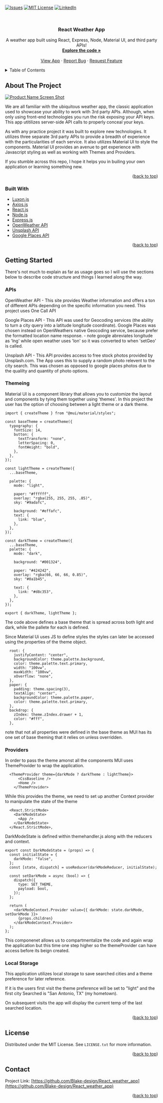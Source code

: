 <div id="top"></div>

[![Issues][issues-shield]][issues-url]
[![MIT License][license-shield]][license-url]
[![LinkedIn][linkedin-shield]][linkedin-url]

<!-- PROJECT LOGO -->
<br />
<div style= "text-align:center">

<h3 style= "text-align:center">React Weather App</h3>

  <p style= "align:center">
    A weather app built using React, Express, Node, Material UI, and third party APIs!
    <br />
    <a href="https://github.com/Blake-design/React_weather_app"><strong>Explore the code »</strong></a>
    <br />
    <br />
    <a href="https://github.com/Blake-design/React_weather_app">View App</a>
    ·
    <a href="https://github.com/Blake-design/React_weather_app/issues">Report Bug</a>
    ·
    <a href="https://github.com/Blake-design/React_weather_app/issues">Request Feature</a>
  </p>
</div>

<!-- TABLE OF CONTENTS -->
<details>
  <summary>Table of Contents</summary>
  <ol>
    <li>
      <a href="#about-the-project">About The Project</a>
      <ul>
        <li><a href="#built-with">Built With</a></li>
      </ul>
    </li>
    <li>
      <a href="#getting-started">Getting Started</a>
      <ul>
        <li><a href="#APIs">APIs</a></li>
        <li><a href="#Theming">Theming</a></li>
        <li><a href="#Providers">Providers</a></li>
        <li><a href="#Local-Storage">Local Storage</a></li>
      </ul>
    </li>
    <li><a href="#license">License</a></li>
    <li><a href="#contact">Contact</a></li>
    <li><a href="#acknowledgments">Acknowledgments</a></li>
  </ol>
</details>

<!-- ABOUT THE PROJECT -->

## About The Project

[![Product Name Screen Shot][product-screenshot]](https://example.com)

We are all familiar with the ubiquitous weather app, the classic application used to showcase your ability to work with 3rd party APIs. Although, when only using front-end technologies you run the risk exposing your API keys. This app utitilizes server-side API calls to properly conceal your keys.

As with any practice project it was built to explore new technologies. It utilizes three separate 3rd party APIs to provide a breadth of experience with the particularities of each service. It also utilizes Material UI to style the components. Material UI provides an avenue to get experience with Javascript styling as well as working with Themes and Providers.

If you stumble across this repo, I hope it helps you in builing your own application or learning something new.

<p style= "text-align:right">(<a href="#top">back to top</a>)</p>

### Built With

- [Luxon.js](https://moment.github.io/luxon/#/)
- [Axios.js](https://axios-http.com/docs/intro)
- [React.js](https://reactjs.org/)
- [Node.js](https://nodejs.org/en/)
- [Express.js](https://expressjs.com/)
- [OpenWeather API](https://openweathermap.org/api)
- [Unsplash API](https://unsplash.com/developers)
- [Google Places API](https://developers.google.com/maps/documentation/places/web-service/overview)

<p style= "text-align:right">(<a href="#top">back to top</a>)</p>

<!-- GETTING STARTED -->

## Getting Started

There's not much to explain as far as usage goes so I will use the sections below to describe code structure and things I learned along the way.

### APIs

OpenWeather API - This site provides Weather information and offers a ton of different APIs depending on the specific information you need. This project uses One Call API

Google Places API - This API was used for Geocoding services (the ability to turn a city query into a latitude longitude coordinate). Google Places was chosen instead on OpenWeathers native Geocoding service, because prefer the formatted location name response. - note google abreviates longitude as 'lng' while open weather uses 'lon' so it was converted to when 'setGeo' is called.

Unsplash API - This API provides access to free stock photos provided by Unsplash.com. The App uses this to supply a random photo relevent to the city search. This was chosen as opposed to google places photos due to the qualilty and quantity of photo options.

### Themeing

Material UI is a component library that allows you to customize the layout and components by tying them together using 'themes'. In this project the user has the option of choosing between a light theme or a dark theme.

```
import { createTheme } from "@mui/material/styles";

const baseTheme = createTheme({
  typography: {
    fontSize: 14,
    button: {
      textTransform: "none",
      letterSpacing: 0,
      fontWeight: "bold",
    },
  },
});

const lightTheme = createTheme({
  ...baseTheme,

  palette: {
    mode: "light",

    paper: "#ffffff",
    overlay: "rgba(255, 255, 255, .85)",
    sky: "#9adafc",

    background: "#effafc",
    text: {
      link: "blue",
    },
  },
});

const darkTheme = createTheme({
  ...baseTheme,
  palette: {
    mode: "dark",

    background: "#001324",

    paper: "#424242",
    overlay: "rgba(66, 66, 66, 0.85)",
    sky: "#0a1b45",

    text: {
      link: "#d8c353",
    },
  },
});

export { darkTheme, lightTheme };
```

The code above defines a base theme that is spread across both light and dark, while the pallete for each is defined.

Since Material Ui uses JS to define styles the styles can later be accessed using the properties of the theme object.

```
  root: {
    justifyContent: "center",
    backgroundColor: theme.palette.background,
    color: theme.palette.text.primary,
    width: "100vw",
    maxWidth: "100vw",
    xOverflow: "none",
  },
  paper: {
    padding: theme.spacing(3),
    textAlign: "center",
    backgroundColor: theme.palette.paper,
    color: theme.palette.text.primary,
  },
  backdrop: {
    zIndex: theme.zIndex.drawer + 1,
    color: "#fff",
  },
```

note that not all properties were defined in the base theme as MUI has its one set of base theming that it relies on unless overridden.

### Providers

In order to pass the theme amonst all the components MUI uses ThemeProvider to wrap the application.

```
  <ThemeProvider theme={darkMode ? darkTheme : lightTheme}>
      <CssBaseline />
      <Home />
    </ThemeProvider>
```

While this provides the theme, we need to set up another Context provider to manipulate the state of the theme

```
  <React.StrictMode>
    <DarkModeState>
      <App />
    </DarkModeState>
  </React.StrictMode>,
```

DarkModeState is defined within themehandler.js along with the reducers and context.

```
export const DarkModeState = (props) => {
  const initialState = {
    darkMode: "false",
  };
  const [state, dispatch] = useReducer(darkModeReducer, initialState);

  const setDarkMode = async (bool) => {
    dispatch({
      type: SET_THEME,
      payload: bool,
    });
  };

  return (
    <darkModeContext.Provider value={{ darkMode: state.darkMode, setDarkMode }}>
      {props.children}
    </darkModeContext.Provider>
  );
};
```

This componenet allows us to compartmentalize the code and again wrap the application but this time one step higher so the themeProvider can have access before its beign created.

### Local Storage

This application utilizes local storage to save searched cities and a theme preference for later reference.

If it is the users first visit the theme preference will be set to "light" and the first city Searched is "San Antonio, TX" (my hometown).

On subsequent visits the app will display the current temp of the last searched location.

<p style= "text-align:right">(<a href="#top">back to top</a>)</p>

<!-- LICENSE -->

## License

Distributed under the MIT License. See `LICENSE.txt` for more information.

<p style= "text-align:right">(<a href="#top">back to top</a>)</p>

<!-- CONTACT -->

## Contact

Project Link: [https://github.com/Blake-design/React_weather_app](https://github.com/Blake-design/React_weather_app)

<p style= "text-align:right">(<a href="#top">back to top</a>)</p>

<!-- MARKDOWN LINKS & IMAGES -->
<!-- https://www.markdownguide.org/basic-syntax/#reference-style-links -->

[issues-shield]: https://img.shields.io/github/issues/Blake-design/React_weather_app.svg?style=for-the-badge
[issues-url]: https://github.com/Blake-design/React_weather_app/issues
[license-shield]: https://img.shields.io/github/license/Blake-design/React_weather_app.svg?style=for-the-badge
[license-url]: https://github.com/Blake-design/React_weather_app/blob/master/LICENSE.txt
[linkedin-shield]: https://img.shields.io/badge/-LinkedIn-black.svg?style=for-the-badge&logo=linkedin&colorB=555
[linkedin-url]: https://linkedin.com/in/blake-mccarty-75754a36
[product-screenshot]: images/screenshot.png
